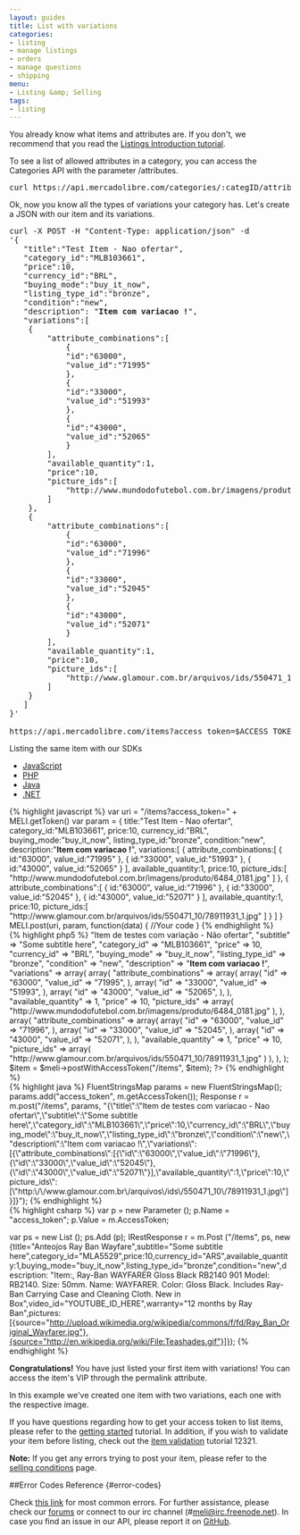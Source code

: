 ```yaml
---
layout: guides
title: List with variations
categories:
- listing
- manage listings
- orders
- manage questions
- shipping
menu:
- Listing &amp; Selling
tags:
- listing
---
```



You already know what items and attributes are. If you don't, we recommend that you read the [Listings Introduction tutorial](/listing-introduction).

To see a list of allowed attributes in a category, you can access the Categories API with the parameter /attributes.

<pre class="terminal">
curl https://api.mercadolibre.com/categories/:categID/attributes/
</pre>

Ok, now you know all the types of variations your category has. Let's create a JSON with our item and its variations.

<pre class="terminal">
curl -X POST -H "Content-Type: application/json" -d
'{
   "title":"Test Item - Nao ofertar",
   "category_id":"MLB103661",
   "price":10,
   "currency_id":"BRL",
   "buying_mode":"buy_it_now",
   "listing_type_id":"bronze",
   "condition":"new",
   "description": "<b>Item com variacao !</b>",
   "variations":[
  	{
     	"attribute_combinations":[
        	{
           	"id":"63000",
           	"value_id":"71995"
        	},
        	{
           	"id":"33000",
           	"value_id":"51993"
        	},
        	{
           	"id":"43000",
           	"value_id":"52065"
        	}
     	],
     	"available_quantity":1,
     	"price":10,
     	"picture_ids":[
        	"http://www.mundodofutebol.com.br/imagens/produto/6484_0181.jpg"
     	]
  	},
  	{
     	"attribute_combinations":[
        	{
           	"id":"63000",
           	"value_id":"71996"
        	},
        	{
           	"id":"33000",
           	"value_id":"52045"
        	},
        	{
           	"id":"43000",
           	"value_id":"52071"
        	}
     	],
     	"available_quantity":1,
     	"price":10,
     	"picture_ids":[
        	"http://www.glamour.com.br/arquivos/ids/550471_10/78911931_1.jpg"
     	]
  	}
   ]
}'

https://api.mercadolibre.com/items?access_token=$ACCESS_TOKEN
</pre>

Listing the same item with our SDKs

<div id="code">
  <ul>
    <li><a href="#js">JavaScript</a></li>
    <li><a href="#php">PHP</a></li>
    <li><a href="#java">Java</a></li>
    <li><a href="#net">.NET</a></li>
  </ul>
  <div>
    <div id="js">
{% highlight javascript %}
var uri = "/items?access_token=" + MELI.getToken()
var param = {
   title:"Test Item - Nao ofertar",
   category_id:"MLB103661",
   price:10,
   currency_id:"BRL",
   buying_mode:"buy_it_now",
   listing_type_id:"bronze",
   condition:"new",
   description:"<b>Item com variacao !</b>",
   variations:[
      {
         attribute_combinations:[
            {
               id:"63000",
               value_id:"71995"
            },
            {
               id:"33000",
               value_id:"51993"
            },
            {
               id:"43000",
               value_id:"52065"
            }
         ],
         available_quantity:1,
         price:10,
         picture_ids:[
            "http://www.mundodofutebol.com.br/imagens/produto/6484_0181.jpg"
         ]
      },
      {
         attribute_combinations":[
            {
               id:"63000",
               value_id:"71996"
            },
            {
               id:"33000",
               value_id:"52045"
            },
            {
               id:"43000",
               value_id:"52071"
            }
         ],
         available_quantity:1,
         price:10,
         picture_ids:[
            "http://www.glamour.com.br/arquivos/ids/550471_10/78911931_1.jpg"
         ]
      }
   ]
}
MELI.post(uri, param, function(data) {
  //Your code
}
{% endhighlight %}
    </div>
    <div id="php">
{% highlight php5 %}
<?php
$item = array(
  "title" => "Item de testes com variação - Não ofertar",
  "subtitle" => "Some subtitle here",
  "category_id" => "MLB103661",
  "price" => 10,
  "currency_id" => "BRL",
  "buying_mode" => "buy_it_now",
  "listing_type_id" => "bronze",
  "condition" => "new",
  "description" => "<b>Item com variacao !</b>",
  "variations" => array(
    array(
      "attribute_combinations" => array(
        array(
          "id" => "63000",
          "value_id" => "71995",
        ),
        array(
          "id" => "33000",
          "value_id" => "51993",
        ),
        array(
          "id" => "43000",
          "value_id" => "52065",
        ),
      ),
      "available_quantity" => 1,
      "price" => 10,
      "picture_ids" => array(
        "http://www.mundodofutebol.com.br/imagens/produto/6484_0181.jpg"
      ),
    ),
    array(
      "attribute_combinations" => array(
        array(
          "id" => "63000",
          "value_id" => "71996",
        ),
        array(
          "id" => "33000",
          "value_id" => "52045",
        ),
        array(
          "id" => "43000",
          "value_id" => "52071",
        ),
      ),
      "available_quantity" => 1,
      "price" => 10,
      "picture_ids" => array(
        "http://www.glamour.com.br/arquivos/ids/550471_10/78911931_1.jpg"
      )
    ),
  ),
);
$item = $meli->postWithAccessToken("/items", $item);
?>
{% endhighlight %}
    </div>
    <div id="java">
{% highlight java %}
FluentStringsMap params = new FluentStringsMap();
params.add("access_token", m.getAccessToken());
Response r = m.post("/items", params, "{\"title\":\"Item de testes com variacao - Nao ofertar\",\"subtitle\":\"Some subtitle here\",\"category_id\":\"MLB103661\",\"price\":10,\"currency_id\":\"BRL\",\"buying_mode\":\"buy_it_now\",\"listing_type_id\":\"bronze\",\"condition\":\"new\",\"description\":\"Item com variacao !\",\"variations\":[{\"attribute_combinations\":[{\"id\":\"63000\",\"value_id\":\"71996\"},{\"id\":\"33000\",\"value_id\":\"52045\"},{\"id\":\"43000\",\"value_id\":\"52071\"}],\"available_quantity\":1,\"price\":10,\"picture_ids\":[\"http:\/\/www.glamour.com.br\/arquivos\/ids\/550471_10\/78911931_1.jpg\"]}]}");
{% endhighlight %}
    </div>
    <div id="net">
{% highlight csharp %}
var p = new Parameter ();
p.Name = "access_token";
p.Value = m.AccessToken;

var ps = new List<Parameter> ();
ps.Add (p);
IRestResponse r = m.Post ("/items", ps, new {title="Anteojos Ray Ban Wayfare",subtitle="Some subtitle here",category_id="MLA5529",price:10,currency_id="ARS",available_quantity:1,buying_mode="buy_it_now",listing_type_id="bronze",condition="new",description: "Item:, Ray-Ban WAYFARER Gloss Black RB2140 901 Model: RB2140. Size: 50mm. Name: WAYFARER. Color: Gloss Black. Includes Ray-Ban Carrying Case and Cleaning Cloth. New in Box",video_id="YOUTUBE_ID_HERE",warranty="12 months by Ray Ban",pictures:[{source="http://upload.wikimedia.org/wikipedia/commons/f/fd/Ray_Ban_Original_Wayfarer.jpg"},{source="http://en.wikipedia.org/wiki/File:Teashades.gif"}]});
{% endhighlight %}
    </div>
  </div>
</div>

**Congratulations!** You have just listed your first item with variations! You can access the item's VIP through the permalink attribute.

In this example we've created one item with two variations, each one with the respective image.

If you have questions regarding how to get your access token to list items, please refer to the [getting started](/getting-started) tutorial. In addition, if you wish to validate your item before listing, check out the [item validation](/validate-item) tutorial 12321.

**Note:** If you get any errors trying to post your item, please refer to the [selling conditions](http://www.mercadolibre.com/jm/ml.faqs.framework.main.FaqsController?pageId=FAQ&faqId=2407&categId=COST&type=FAQ) page.

##Error Codes Reference {#error-codes}

Check <a href="/list-your-item/#error-codes">this link</a> for most common errors. For further assistance, please check our <a href='/community' target='_blank'>forums</a> or connect to our irc channel (#meli@irc.freenode.net). In case you find an issue in our API, please report it on <a href='https://github.com/mercadolibre/api/issues' target='_blank'>GitHub</a>.

<script>

  window.onload = function() { startDrawing(); }

  function startDrawing(){
      $("#code").tabNavigator();

  }
</script>

